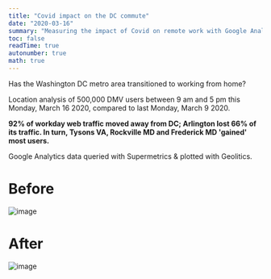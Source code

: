 ```yaml
---
title: "Covid impact on the DC commute"
date: "2020-03-16"
summary: "Measuring the impact of Covid on remote work with Google Analytics"
toc: false
readTime: true
autonumber: true
math: true
---
```


Has the Washington DC metro area transitioned to working from home? 

Location analysis of 500,000 DMV users between 9 am and 5 pm this Monday, March 16 2020, compared to last Monday, March 9 2020. 

**92% of workday web traffic moved away from DC; Arlington lost 66% of its traffic. In turn, Tysons VA, Rockville MD and Frederick MD 'gained' most users.** 

Google Analytics data queried with Supermetrics & plotted with Geolitics.

# Before

![image](/notes/images/Covid-before.png)

# After 

![image](/notes/images/Covid-after.png)




